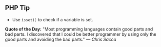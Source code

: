 ## PHP Tip
- Use `isset()` to check if a variable is set.  

**Quote of the Day:** "Most programming languages contain good parts and bad parts. I discovered that I could be better programmer by using only the good parts and avoiding the bad parts." — *Chris Sacca*  
